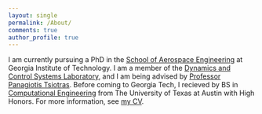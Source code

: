 ```yaml
---
layout: single
permalink: /About/
comments: true
author_profile: true
---
```


I am currently pursuing a PhD in the [School of Aerospace Engineering](https://ae.gatech.edu/) at Georgia Institute of Technology. I am a member of the [Dynamics and Control Systems Laboratory](http://dcsl.gatech.edu/), and I am being advised by [Professor Panagiotis Tsiotras](http://dcsl.gatech.edu/tsiotras.html). Before coming to Georgia Tech, I recieved by BS in [Computational Engineering](https://www.ae.utexas.edu/undergraduate/computational-undergrad-program) from The University of Texas at Austin with High Honors. For more information, see [my CV](https://travisdriver.github.io/docs/travisdriver_cv.pdf). 
